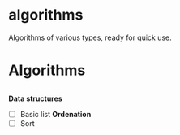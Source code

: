 # algorithms
Algorithms of various types, ready for quick use.

# **Algorithms** <h2>
**Data structures**
- [ ] Basic list
**Ordenation**
- [ ] Sort

